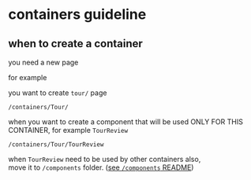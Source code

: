 # containers guideline

## when to create a container
you need a new page

for example

you want to create `tour/` page

```
/containers/Tour/
```

when you want to create a component that will be used ONLY FOR THIS CONTAINER,
for example `TourReview`

```
/containers/Tour/TourReview
```

when `TourReview` need to be used by other containers also,  
move it to `/components` folder.
([see `/components` README](../components/README.md))
